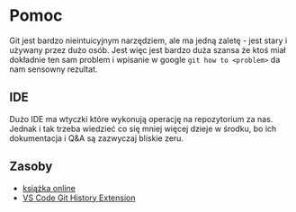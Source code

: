 # Pomoc

Git jest bardzo nieintuicyjnym narzędziem, ale ma jedną zaletę - jest stary i używany przez dużo osób. Jest więc jest bardzo duża szansa że ktoś miał dokładnie ten sam problem i wpisanie w google `git how to <problem>` da nam sensowny rezultat.

## IDE

Dużo IDE ma wtyczki które wykonują operację na repozytorium za nas. Jednak i tak trzeba wiedzieć co się mniej więcej dzieje w środku, bo ich dokumentacja i Q&A są zazwyczaj bliskie zeru.

## Zasoby

- [książka online](https://git-scm.com/book/en/v2/)
- [VS Code Git History Extension](https://marketplace.visualstudio.com/items?itemName=donjayamanne.githistory)
